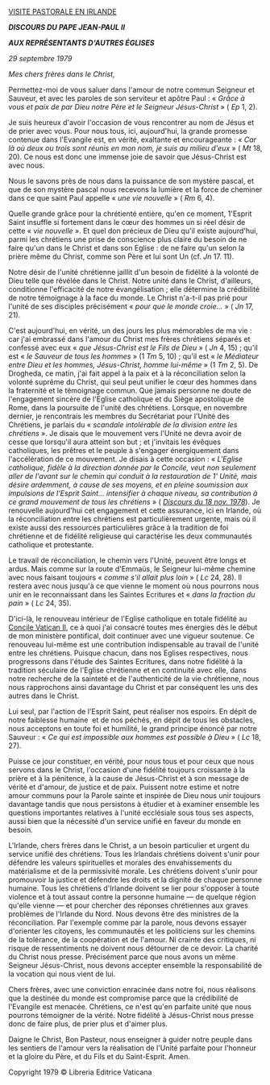 [VISITE PASTORALE EN IRLANDE](http://www.vatican.va/holy_father/john_paul_ii/travels/sub_index1979/trav_ireland_fr.htm)

***DISCOURS DU PAPE JEAN-PAUL II***

***AUX REPRÉSENTANTS D'AUTRES ÉGLISES***

*29 septembre 1979*

*Mes chers frères dans le Christ,*

Permettez-moi de vous saluer dans l'amour de notre commun Seigneur et Sauveur, et avec les paroles de son serviteur et apôtre Paul : « *Grâce à vous et paix de par Dieu notre Père et le Seigneur Jésus-Christ* » ( *Ep* 1, 2).

Je suis heureux d'avoir l'occasion de vous rencontrer au nom de Jésus et de prier avec vous. Pour nous tous, ici, aujourd'hui, la grande promesse contenue dans l'Evangile est, en vérité, exaltante et encourageante : « *Car là où deux ou trois sont réunis en mon nom, je suis au milieu d'eux* » ( *Mt* 18, 20). Ce nous est donc une immense joie de savoir que Jésus-Christ est avec nous.

Nous le savons près de nous dans la puissance de son mystère pascal, et que de son mystère pascal nous recevons la lumière et la force de cheminer dans ce que saint Paul appelle « *une vie nouvelle* » ( *Rm* 6, 4).

Quelle grande grâce pour la chrétienté entière, qu'en ce moment, 1'Esprit Saint insuffle si fortement dans le cœur des hommes un si réel désir de cette « *vie nouvelle* ». Et quel don précieux de Dieu qu'il existe aujourd'hui, parmi les chrétiens une prise de conscience plus claire du besoin de ne faire qu'un dans le Christ et dans son Eglise : de ne faire qu'un selon la prière même du Christ, comme son Père et lui sont Un (cf. *Jn* 17. 11).

Notre désir de l'unité chrétienne jaillit d'un besoin de fidélité à la volonté de Dieu telle que révélée dans le Christ. Notre unité dans le Christ, d'ailleurs, conditionne l'efficacité de notre évangélisation ; elle détermine la crédibilité de notre témoignage à la face du monde. Le Christ n'a-t-il pas prié pour l'unité de ses disciples précisément « *pour que le monde croie...* » ( *Jn* 17, 21).

C'est aujourd'hui, en vérité, un des jours les plus mémorables de ma vie : car j'ai embrassé dans l'amour du Christ mes frères chrétiens séparés et confessé avec eux « *que Jésus-Christ est le Fils de Dieu* » ( *Jn* 4, 15) ; qu'il est « *le Sauveur de tous les hommes* » (1 *Tm* 5, 10) ; qu'il est « *le Médiateur entre Dieu et les hommes, Jésus-Christ, homme lui-même* » (1 *Tm* 2, 5). De Drogheda, ce matin, j'ai fait appel à la paix et à la réconciliation selon la volonté suprême du Christ, qui seul peut unifier le cœur des hommes dans la fraternité et le témoignage commun. Que jamais personne ne doute de l'engagement sincère de l'Eglise catholique et du Siège apostolique de Rome, dans la poursuite de l'unité des chrétiens. Lorsque, en novembre dernier, je rencontrais les membres du Secrétariat pour l'Unité des Chrétiens, je parlais du « *scandale intolérable de la division entre les chrétiens* ». Je disais que le mouvement vers l'Unité ne devra avoir de cesse que lorsqu'il aura atteint son but ; et j'invitais les évêques catholiques, les prêtres et le peuple à s'engager énergiquement dans l'accélération de ce mouvement. Je disais à cette occasion : « *L'Eglise catholique, fidèle à la direction donnée par le Concile, veut non seulement aller de l'avant sur le chemin qui conduit à la restauration de 1' Unité, mais désire ardemment, à cause de ses moyens, et en pleine soumission aux impulsions de l'Esprit Saint... intensifier à chaque niveau, sa contribution à ce grand mouvement de tous les chrétiens* » ( *[Discours du 18 nov. 1978](http://www.vatican.va/holy_father/john_paul_ii/speeches/1978/documents/hf_jp-ii_spe_19781118_unione-cristiani_fr.html)*). Je renouvelle aujourd'hui cet engagement et cette assurance, ici en Irlande, où la réconciliation entre les chrétiens est particulièrement urgente, mais où il existe aussi des ressources particulières grâce à la tradition de foi chrétienne et de fidélité religieuse qui caractérise les deux communautés catholique et protestante.

Le travail de réconciliation, le chemin vers l'Unité, peuvent être longs et ardus. Mais comme sur la route d'Emmaüs, le Seigneur lui-même chemine avec nous faisant toujours « *comme s'il allait plus loin* » ( *Lc* 24, 28). Il restera avec nous jusqu'à ce que vienne le moment où nous pourrons nous unir en le reconnaissant dans les Saintes Ecritures et « *dans la fraction du pain* » ( *Lc* 24, 35).

D'ici-là, le renouveau intérieur de l'Eglise catholique en totale fidélité au [Concile Vatican II](http://www.vatican.va/archive/hist_councils/ii_vatican_council/index_fr.htm), ce à quoi j'ai consacré toutes mes énergies dès le début de mon ministère pontifical, doit continuer avec une vigueur soutenue. Ce renouveau lui-même est une contribution indispensable au travail de l'unité entre les chrétiens. Puisque chacun, dans nos Eglises respectives, nous progressons dans l'étude des Saintes Ecritures, dans notre fidélité à la tradition séculaire de l'Eglise chrétienne et en continuité avec elle, dans notre recherche de la sainteté et de l'authenticité de la vie chrétienne, nous nous rapprochons ainsi davantage du Christ et par conséquent les uns des autres dans le Christ.

Lui seul, par l'action de l'Esprit Saint, peut réaliser nos espoirs. En dépit de notre faiblesse humaine  et de nos péchés, en dépit de tous les obstacles, nous acceptons en toute foi et humilité, le grand principe énoncé par notre Sauveur : « *Ce qui est impossible aux hommes est possible à Dieu* » ( *Lc* 18, 27).

Puisse ce jour constituer, en vérité, pour nous tous et pour ceux que nous servons dans le Christ, l'occasion d'une fidélité toujours croissante à la prière et à la pénitence, à la cause de Jésus-Christ et à son message de vérité et d'amour, de justice et de paix. Puissent notre estime et notre amour communs pour la Parole sainte et inspirée de Dieu nous unir toujours davantage tandis que nous persistons à étudier et à examiner ensemble les questions importantes relatives à l'unité ecclésiale sous tous ses aspects, aussi bien que la nécessité d'un service unifié en faveur du monde en besoin.

L'Irlande, chers frères dans le Christ, a un besoin particulier et urgent du service unifié des chrétiens. Tous les Irlandais chrétiens doivent s'unir pour défendre les valeurs spirituelles et morales des envahissements du matérialisme et de la permissivité morale. Les chrétiens doivent s'unir pour promouvoir la justice et défendre les droits et la dignité de chaque personne humaine. Tous les chrétiens d'Irlande doivent se lier pour s'opposer à toute violence et à tout assaut contre la personne humaine — de quelque région qu'elle vienne — et pour chercher des réponses chrétiennes aux graves problèmes de l'Irlande du Nord. Nous devons être des ministres de la réconciliation. Par l'exemple comme par la parole, nous devons essayer d'orienter les citoyens, les communautés et les politiciens sur les chemins de la tolérance, de la coopération et de l'amour. Ni crainte des critiques, ni risque de ressentiments ne doivent nous détourner de ce devoir. La charité du Christ nous presse. Précisément parce que nous avons un même Seigneur Jésus-Christ, nous devons accepter ensemble la responsabilité de la vocation qui nous vient de lui.

Chers frères, avec une conviction enracinée dans notre foi, nous réalisons que la destinée du monde est compromise parce que la crédibilité de l'Evangile est menacée. Chrétiens, ce n'est qu'en parfaite unité que nous pourrons témoigner de la vérité. Notre fidélité à Jésus-Christ nous presse donc de faire plus, de prier plus et d'aimer plus.

Daigne le Christ, Bon Pasteur, nous enseigner à guider notre peuple dans les sentiers de l'amour vers la réalisation de l'Unité parfaite pour l'honneur et la gloire du Père, et du Fils et du Saint-Esprit. Amen.

Copyright 1979 © Libreria Editrice Vaticana